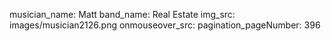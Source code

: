 musician_name: Matt
band_name: Real Estate
img_src: images/musician2126.png
onmouseover_src: 
pagination_pageNumber: 396
